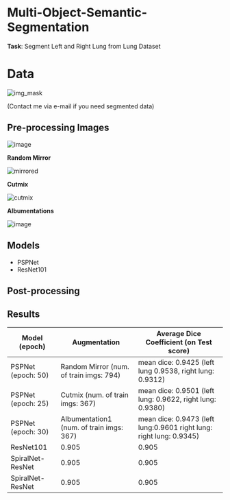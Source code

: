 # Multi-Object-Semantic-Segmentation

**Task**: Segment Left and Right Lung from Lung Dataset

# Data
![img_mask](https://user-images.githubusercontent.com/48243487/178134605-5ad3dcfd-fabe-40f8-b654-49ed43f70586.JPG)

(Contact me via e-mail if you need segmented data)

## Pre-processing Images

![image](https://user-images.githubusercontent.com/48243487/178192803-b3503f7b-8511-4f03-94db-6ff19865c2ea.png)

**Random Mirror**

![mirrored](https://user-images.githubusercontent.com/48243487/178175680-3b83e63b-9899-4ad6-9544-93705cafa15a.JPG)


**Cutmix**

![cutmix](https://user-images.githubusercontent.com/48243487/178175759-057a0f29-b731-449e-8eed-fc87d8fefde8.JPG)

**Albumentations**

![image](https://user-images.githubusercontent.com/48243487/178191416-5b2a9636-9a9f-437f-88f4-7b676534c215.png)

## Models
- PSPNet
- ResNet101


## Post-processing

## Results

| Model (epoch) | Augmentation  | Average Dice Coefficient (on Test score) |
| -------------| ------------- | ------------- |
| PSPNet (epoch: 50) | Random Mirror (num. of train imgs: 794)  | mean dice: 0.9425 (left lung 0.9538, right lung: 0.9312)  |
| PSPNet (epoch: 25) | Cutmix (num. of train imgs: 367) | mean dice:  0.9501 (left lung: 0.9622, right lung: 0.9380) |
| PSPNet (epoch: 30)  | Albumentation1 (num. of train imgs: 367)  | mean dice: 0.9473 (left lung:0.9601 right lung: right lung: 0.9345)  |
| ResNet101  | 0.905  | 0.905  |
| SpiralNet-ResNet  | 0.905  | 0.905  |
| SpiralNet-ResNet  | 0.905  | 0.905  |
